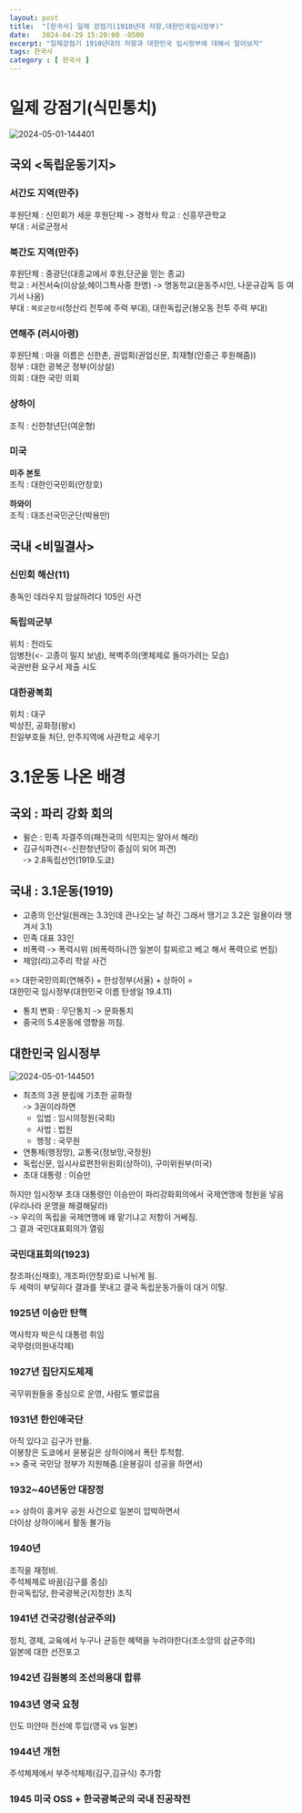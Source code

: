 ```yaml
---
layout: post
title:  "[한국사] 일제 강점기(1910년대 저항,대한민국임시정부)"
date:   2024-04-29 15:20:00 -0500
excerpt: "일제강점기 1910년대의 저항과 대한민국 임시정부에 대해서 알아보자"
tags: 한국사
category : [ 한국사 ]
---
```


# 일제 강점기(식민통치)

<img src="https://i.ibb.co/JRSLNmM/2024-05-01-144401.png" alt="2024-05-01-144401" border="0">

## 국외 <독립운동기지>

### 서간도 지역(만주)

후원단체 : 신민회가 세운 후원단체 -> 경학사
학교 : 신흥무관학교  
부대 : 서로군정서

### 북간도 지역(만주)

후원단체 : 중광단(대종교에서 후원,단군을 믿는 종교)  
학교 : 서전서숙(이상설;헤이그특사중 한명) -> 명동학교(윤동주시인, 나운규감독 등 여기서 나옴)  
부대 : `북로군정서`(청산리 전투에 주력 부대), 대한독립군(봉오동 전투 주력 부대)  

### 연해주 (러시아령)

후원단체 : 마을 이름은 신한촌, 권업회(권업신문, 최재형(안중근 후원해줌))  
정부 : 대한 광복군 정부(이상설)  
의회 : 대한 국민 의회

### 상하이

조직 : 신한청년단(여운형)

### 미국

**미주 본토**  
조직 : 대한인국민회(안창호)  

**하와이**  
조직 : 대조선국민군단(박용만)  


## 국내 <비밀결사>

### 신민회 해산(11)

총독인 데라우치 암살하려다 105인 사건

### 독립의군부  

위치 : 전라도  
임병찬(<- 고종이 밀지 보냄), 복벽주의(옛체제로 돌아가려는 모습)  
국권반환 요구서 제출 시도

### 대한광복회

위치 : 대구  
박상진, 공화정(왕x)  
친일부호들 처단, 만주지역에 사관학교 세우기  

# 3.1운동 나온 배경

## 국외 : 파리 강화 회의  

+ 윌슨 : 민족 자결주의(패전국의 식민지는 알아서 해라)  
+ 김규식파견(<-신한청년당이 중심이 되어 파견)  
  -> 2.8독립선언(1919.도쿄)

## 국내 : 3.1운동(1919)

+ 고종의 인산일(원래는 3.3인데 관나오는 날 하긴 그래서 땡기고 3.2은 일욜이라 땡겨서 3.1)
+ 민족 대표 33인
+ 비폭력 -> 폭력시위 (비폭력하니깐 일본이 칼찌르고 베고 해서 폭력으로 번짐)
+ 제암(리)고주리 학살 사건

=> 대한국민의회(연해주) + 한성정부(서울) + 상하이 =  
대한민국 임시정부(대한민국 이름 탄생일 19.4.11)  

+ 통치 변화 : 무단통치 -> 문화통치  
+ 중국의 5.4운동에 영향을 끼침.


## 대한민국 임시정부

<img src="https://i.ibb.co/sF2gBbN/2024-05-01-144501.png" alt="2024-05-01-144501" border="0">

+ 최초의 3권 분립에 기초한 공화정  
  -> 3권이라하면
    + 입법 : 임시의정원(국회)
    + 사법 : 법원
    + 행정 : 국무원
+ 연통제(행정망), 교통국(정보망,국정원)
+ 독립신문, 임시사료편찬위원회(상하이), 구미위원부(미국)
+ 초대 대통령 : 이승만



하지만 임시정부 초대 대통령인 이승만이 파리강화회의에서 국제연맹에 청원을 넣음  
(우리나라 운명을 해결해달라)  
-> 우리의 독립을 국제연맹에 왜 맡기냐고 저항이 거쎄짐.  
그 결과 국민대표회의가 열림

### 국민대표회의(1923)

창조파(신채호), 개조파(안창호)로 나뉘게 됨.  
두 세력이 부딪히다 결과를 못내고 결국 독립운동가들이 대거 이탈.  

### 1925년 이승만 탄핵

역사학자 박은식 대통령 취임    
국무령(의원내각제)  

### 1927년 집단지도체제

국무위원들을 중심으로 운영, 사람도 별로없음  

### 1931년 한인애국단

아직 있다고 김구가 만듦.  
이봉창은 도쿄에서 윤봉길은 상하이에서 폭탄 투척함.  
=> 중국 국민당 정부가 지원해줌.(윤봉길이 성공을 하면서)  

### 1932~40년동안 대장정

=> 상하이 홍커우 공원 사건으로 일본이 압박하면서  
더이상 상하이에서 활동 불가능

### 1940년  

조직을 재정비.  
주석체제로 바꿈(김구를 중심)  
한국독립당, 한국광복군(지청찬) 조직  

### 1941년 건국강령(삼균주의)  

정치, 경제, 교육에서 누구나 균등한 혜택을 누려야한다(조소앙의 삼균주의)  
일본에 대한 선전포고  

### 1942년 김원봉의 조선의용대 합류

### 1943년 영국 요청

인도 미얀마 전선에 투입(영국 vs 일본)

### 1944년 개헌

주석체제에서 부주석체제(김구,김규식) 추가함

### 1945 미국 OSS + 한국광북군의 국내 진공작전

